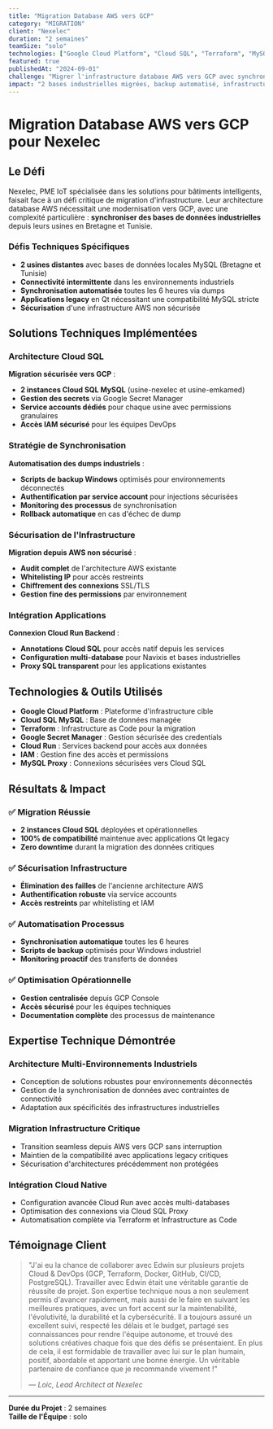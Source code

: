 ```yaml
---
title: "Migration Database AWS vers GCP"
category: "MIGRATION"
client: "Nexelec"
duration: "2 semaines"
teamSize: "solo"
technologies: ["Google Cloud Platform", "Cloud SQL", "Terraform", "MySQL", "Cloud Run", "IAM", "Secret Manager"]
featured: true
publishedAt: "2024-09-01"
challenge: "Migrer l'infrastructure database AWS vers GCP avec synchronisation multi-usines"
impact: "2 bases industrielles migrées, backup automatisé, infrastructure sécurisée"
---
```


# Migration Database AWS vers GCP pour Nexelec

## Le Défi

Nexelec, PME IoT spécialisée dans les solutions pour bâtiments intelligents, faisait face à un défi critique de migration d'infrastructure. Leur architecture database AWS nécessitait une modernisation vers GCP, avec une complexité particulière : **synchroniser des bases de données industrielles** depuis leurs usines en Bretagne et Tunisie.

### Défis Techniques Spécifiques

- **2 usines distantes** avec bases de données locales MySQL (Bretagne et Tunisie)
- **Connectivité intermittente** dans les environnements industriels
- **Synchronisation automatisée** toutes les 6 heures via dumps
- **Applications legacy** en Qt nécessitant une compatibilité MySQL stricte
- **Sécurisation** d'une infrastructure AWS non sécurisée

## Solutions Techniques Implémentées

### Architecture Cloud SQL

**Migration sécurisée vers GCP** :
- **2 instances Cloud SQL MySQL** (usine-nexelec et usine-emkamed)
- **Gestion des secrets** via Google Secret Manager
- **Service accounts dédiés** pour chaque usine avec permissions granulaires
- **Accès IAM sécurisé** pour les équipes DevOps

### Stratégie de Synchronisation

**Automatisation des dumps industriels** :
- **Scripts de backup Windows** optimisés pour environnements déconnectés
- **Authentification par service account** pour injections sécurisées
- **Monitoring des processus** de synchronisation
- **Rollback automatique** en cas d'échec de dump

### Sécurisation de l'Infrastructure

**Migration depuis AWS non sécurisé** :
- **Audit complet** de l'architecture AWS existante
- **Whitelisting IP** pour accès restreints
- **Chiffrement des connexions** SSL/TLS
- **Gestion fine des permissions** par environnement

### Intégration Applications

**Connexion Cloud Run Backend** :
- **Annotations Cloud SQL** pour accès natif depuis les services
- **Configuration multi-database** pour Navixis et bases industrielles
- **Proxy SQL transparent** pour les applications existantes

## Technologies & Outils Utilisés

- **Google Cloud Platform** : Plateforme d'infrastructure cible
- **Cloud SQL MySQL** : Base de données managée
- **Terraform** : Infrastructure as Code pour la migration
- **Google Secret Manager** : Gestion sécurisée des credentials
- **Cloud Run** : Services backend pour accès aux données
- **IAM** : Gestion fine des accès et permissions
- **MySQL Proxy** : Connexions sécurisées vers Cloud SQL

## Résultats & Impact

### ✅ **Migration Réussie**
- **2 instances Cloud SQL** déployées et opérationnelles
- **100% de compatibilité** maintenue avec applications Qt legacy
- **Zero downtime** durant la migration des données critiques

### ✅ **Sécurisation Infrastructure**
- **Élimination des failles** de l'ancienne architecture AWS
- **Authentification robuste** via service accounts
- **Accès restreints** par whitelisting et IAM

### ✅ **Automatisation Processus**
- **Synchronisation automatique** toutes les 6 heures
- **Scripts de backup** optimisés pour Windows industriel
- **Monitoring proactif** des transferts de données

### ✅ **Optimisation Opérationnelle**
- **Gestion centralisée** depuis GCP Console
- **Accès sécurisé** pour les équipes techniques
- **Documentation complète** des processus de maintenance

## Expertise Technique Démontrée

### **Architecture Multi-Environnements Industriels**
- Conception de solutions robustes pour environnements déconnectés
- Gestion de la synchronisation de données avec contraintes de connectivité
- Adaptation aux spécificités des infrastructures industrielles

### **Migration Infrastructure Critique**
- Transition seamless depuis AWS vers GCP sans interruption
- Maintien de la compatibilité avec applications legacy critiques
- Sécurisation d'architectures précédemment non protégées

### **Intégration Cloud Native**
- Configuration avancée Cloud Run avec accès multi-databases
- Optimisation des connexions via Cloud SQL Proxy
- Automatisation complète via Terraform et Infrastructure as Code

## Témoignage Client

> "J'ai eu la chance de collaborer avec Edwin sur plusieurs projets Cloud & DevOps (GCP, Terraform, Docker, GitHub, CI/CD, PostgreSQL). Travailler avec Edwin était une véritable garantie de réussite de projet. Son expertise technique nous a non seulement permis d'avancer rapidement, mais aussi de le faire en suivant les meilleures pratiques, avec un fort accent sur la maintenabilité, l'évolutivité, la durabilité et la cybersécurité. Il a toujours assuré un excellent suivi, respecté les délais et le budget, partagé ses connaissances pour rendre l'équipe autonome, et trouvé des solutions créatives chaque fois que des défis se présentaient. En plus de cela, il est formidable de travailler avec lui sur le plan humain, positif, abordable et apportant une bonne énergie. Un véritable partenaire de confiance que je recommande vivement !"
> 
> *— Loic, Lead Architect at Nexelec*

---

**Durée du Projet** : 2 semaines  
**Taille de l'Équipe** : solo